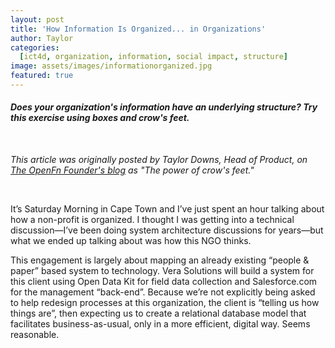 ```yaml
---
layout: post
title: 'How Information Is Organized... in Organizations'
author: Taylor 
categories:
  [ict4d, organization, information, social impact, structure]
image: assets/images/informationorganized.jpg
featured: true
---
```


#### _Does your organization's information have an underlying structure? Try this exercise using boxes and crow's feet._

<br />

_This article was originally posted by Taylor Downs, Head of Product, on [The OpenFn Founder's blog](https://medium.com/@taylordowns2000/the-power-of-crow-s-feet-ca3dbb36625e) as "The power of crow's feet."_

<br />


It’s Saturday Morning in Cape Town and I’ve just spent an hour talking about how a non-profit is organized. I thought I was getting into a technical discussion—I’ve been doing system architecture discussions for years—but what we ended up talking about was how this NGO thinks.

This engagement is largely about mapping an already existing “people & paper” based system to technology. Vera Solutions will build a system for this client using Open Data Kit for field data collection and Salesforce.com for the management “back-end”. Because we’re not explicitly being asked to help redesign processes at this organization, the client is “telling us how things are”, then expecting us to create a relational database model that facilitates business-as-usual, only in a more efficient, digital way. Seems reasonable.
